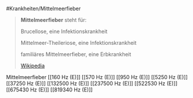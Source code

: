 #Krankheiten/Mittelmeerfieber

> **Mittelmeerfieber** steht für:
>
> 
>
> Brucellose, eine Infektionskrankheit
>
> Mittelmeer-Theileriose, eine Infektionskrankheit
>
> familiäres Mittelmeerfieber, eine Erbkrankheit
>
> [Wikipedia](https://de.wikipedia.org/wiki/Mittelmeerfieber)

Mittelmeerfieber
[[160 Hz (E)]]
[[570 Hz (E)]]
[[950 Hz (E)]]
[[5250 Hz (E)]]
[[37250 Hz (E)]]
[[132500 Hz (E)]]
[[237500 Hz (E)]]
[[522530 Hz (E)]]
[[675430 Hz (E)]]
[[819340 Hz (E)]]